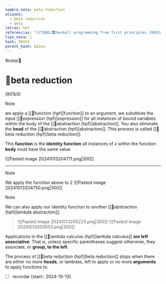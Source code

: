 ```yaml
---
nombre_nota: beta reduction
aliases:
  - beta reduction
  - beta
letras: hpf
referencias: "[[TODO/🏛️haskell programming from first principles (9853c).md]]"
tipo_nota: 📑
hash: 901b5
parent_hash: bb1ea
---
```


#nota/📑

# 📑beta reduction
<div class="hash">(901b5)</div>


> [!NOTE] 
we apply a [[📑function (hpf)|function]] to an argument, we substitute the input [[📑expression (hpf)|expression]] for all instances of bound variables within the body of the [[📑abstraction (hpf)|abstraction]]. 
You also eliminate the __head__ of the [[📑abstraction (hpf)|abstraction]].
This process is called [[📑beta reduction (hpf)|beta reduction]].

This __function__ is the __identity function__ all instances of 𝑥 within the function __body__ must have the same value

![[Pasted image 20241013204711.png|300]]

--- 

> [!NOTE] 
We apply the function above to 2 
![[Pasted image 20241013204750.png|300]]



> [!NOTE] 
We can also apply our identity function to another [[📑abstraction (hpf)|lambda abstraction]]:
>![[Pasted image 20241013205225.png|300]]
>![[Pasted image 20241013205503.png|300]]

Applications in the [[📑lambda calculus (hpf)|lambda calculus]] __are left associative__. That
is, unless specific parentheses suggest otherwise, they associate,
or __group, to the left__.


The process of [[📑beta reduction (hpf)|beta reduction]] stops when there are either no more __heads__, or lambdas, left to apply or no more __arguments__ to apply functions to.


- [ ] recordar  [start:: 2024-10-13]
